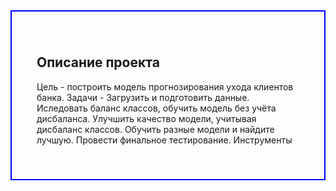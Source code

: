 <div style="border:solid Blue 2px; padding: 40px">

<h2><b>Описание проекта</b></h2>


Цель - построить модель прогнозирования ухода клиентов банка.
Задачи - Загрузить и подготовить данные. Иследовать баланс классов, обучить модель без учёта дисбаланса.
Улучшить качество модели, учитывая дисбаланс классов. Обучить разные модели и найдите лучшую. Провести финальное тестирование.
Инструменты
